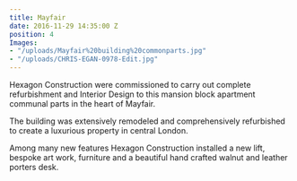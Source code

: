 ```yaml
---
title: Mayfair
date: 2016-11-29 14:35:00 Z
position: 4
Images:
- "/uploads/Mayfair%20building%20commonparts.jpg"
- "/uploads/CHRIS-EGAN-0978-Edit.jpg"
---
```


Hexagon Construction were commissioned to carry out complete refurbishment and Interior Design to this mansion block apartment communal parts in the heart of Mayfair. 

The building was extensively remodeled and comprehensively refurbished to create a luxurious property in central London.

Among many new features Hexagon Construction installed a new lift, bespoke art work, furniture and a beautiful hand crafted walnut and leather porters desk.
